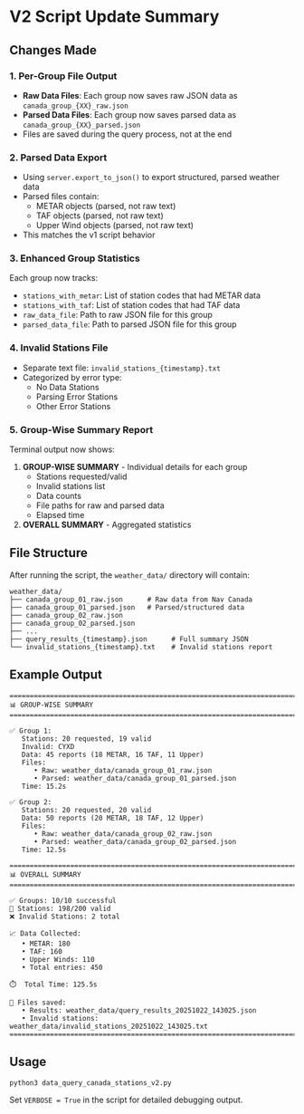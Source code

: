 # V2 Script Update Summary

## Changes Made

### 1. Per-Group File Output
- **Raw Data Files**: Each group now saves raw JSON data as `canada_group_{XX}_raw.json`
- **Parsed Data Files**: Each group now saves parsed data as `canada_group_{XX}_parsed.json`
- Files are saved during the query process, not at the end

### 2. Parsed Data Export
- Using `server.export_to_json()` to export structured, parsed weather data
- Parsed files contain:
  - METAR objects (parsed, not raw text)
  - TAF objects (parsed, not raw text)
  - Upper Wind objects (parsed, not raw text)
- This matches the v1 script behavior

### 3. Enhanced Group Statistics
Each group now tracks:
- `stations_with_metar`: List of station codes that had METAR data
- `stations_with_taf`: List of station codes that had TAF data
- `raw_data_file`: Path to raw JSON file for this group
- `parsed_data_file`: Path to parsed JSON file for this group

### 4. Invalid Stations File
- Separate text file: `invalid_stations_{timestamp}.txt`
- Categorized by error type:
  - No Data Stations
  - Parsing Error Stations
  - Other Error Stations

### 5. Group-Wise Summary Report
Terminal output now shows:
1. **GROUP-WISE SUMMARY** - Individual details for each group
   - Stations requested/valid
   - Invalid stations list
   - Data counts
   - File paths for raw and parsed data
   - Elapsed time
2. **OVERALL SUMMARY** - Aggregated statistics

## File Structure

After running the script, the `weather_data/` directory will contain:

```
weather_data/
├── canada_group_01_raw.json      # Raw data from Nav Canada
├── canada_group_01_parsed.json   # Parsed/structured data
├── canada_group_02_raw.json
├── canada_group_02_parsed.json
├── ...
├── query_results_{timestamp}.json      # Full summary JSON
└── invalid_stations_{timestamp}.txt    # Invalid stations report
```

## Example Output

```
================================================================================
📊 GROUP-WISE SUMMARY
================================================================================

✅ Group 1:
   Stations: 20 requested, 19 valid
   Invalid: CYXD
   Data: 45 reports (18 METAR, 16 TAF, 11 Upper)
   Files:
      • Raw: weather_data/canada_group_01_raw.json
      • Parsed: weather_data/canada_group_01_parsed.json
   Time: 15.2s

✅ Group 2:
   Stations: 20 requested, 20 valid
   Data: 50 reports (20 METAR, 18 TAF, 12 Upper)
   Files:
      • Raw: weather_data/canada_group_02_raw.json
      • Parsed: weather_data/canada_group_02_parsed.json
   Time: 12.5s

================================================================================
📊 OVERALL SUMMARY
================================================================================

✅ Groups: 10/10 successful
📍 Stations: 198/200 valid
❌ Invalid Stations: 2 total

📈 Data Collected:
   • METAR: 180
   • TAF: 160
   • Upper Winds: 110
   • Total entries: 450

⏱️  Total Time: 125.5s

📄 Files saved:
   • Results: weather_data/query_results_20251022_143025.json
   • Invalid stations: weather_data/invalid_stations_20251022_143025.txt
================================================================================
```

## Usage

```bash
python3 data_query_canada_stations_v2.py
```

Set `VERBOSE = True` in the script for detailed debugging output.
